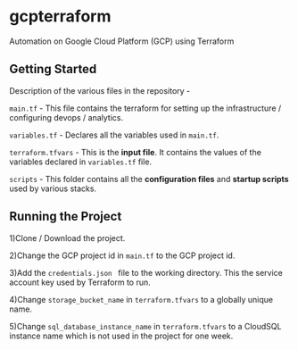 # gcpterraform
Automation on Google Cloud Platform (GCP) using Terraform


## Getting Started

Description of the various files in the repository -

```main.tf``` - This file contains the terraform for setting up the infrastructure / configuring devops / analytics.

```variables.tf``` - Declares all the variables used in ```main.tf```.

```terraform.tfvars``` - This is the **input file**. It contains the values of the variables declared in ```variables.tf``` file.

```scripts``` - This folder contains all the **configuration files** and **startup scripts** used by various stacks.



## Running the Project

  1)Clone / Download the project.
  
  2)Change the GCP project id in ```main.tf``` to the GCP project id.

  3)Add the ```credentials.json ``` file to the working directory. This the service account key used by Terraform to run.

  4)Change ```storage_bucket_name``` in ```terraform.tfvars``` to a globally unique name.

  5)Change ```sql_database_instance_name``` in ```terraform.tfvars``` to a CloudSQL instance name which is not used in the project for one week.

  
